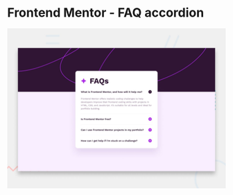 # Frontend Mentor - FAQ accordion

![Design preview for the FAQ accordion coding challenge](./design/desktop-preview.jpg)

